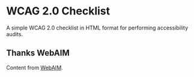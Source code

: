 # WCAG 2.0 Checklist

A simple WCAG 2.0 checklist in HTML format for performing accessibility audits.

## Thanks WebAIM

Content from [WebAIM](http://webaim.org/standards/wcag/checklist).



